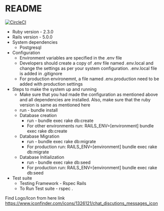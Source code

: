 # README

[![CircleCI](https://circleci.com/gh/72pulses/chato.svg?style=svg)](https://circleci.com/gh/72pulses/chato)

* Ruby version - 2.3.0
* Rails version - 5.0.0
* System dependencies
  * Postgresql
* Configuration
  * Environment variables are specified in the .env file
  * Developers should create a copy of .env file named .env.local and change the
    settings as per your system configuration. .env.local file is added in .gitignore
  * For production environemnt, a file named .env.production need to be added with production settings
* Steps to make the system up and running
  * Make sure that you had made the configuration as mentioned above and all dependencies are installed. Also, make sure that the ruby version is same as mentioned here
  * run - bundle install
  * Database creation
    * run - bundle exec rake db:create
    * For other environments run: RAILS_ENV=[environment] bundle exec rake db:create
  * Database Migration
    * run - bundle exec rake db:migrate
    * For production run: RAILS_ENV=[environment] bundle exec rake db:migrate
  * Database Initialization
    * run - bundle exec rake db:seed
    * For production run: RAILS_ENV=[environment] bundle exec rake db:seed
* Test suite
  * Testing Framework - Rspec Rails
  * To Run Test suite - rspec .

Find Logo/Icon from here link https://www.iconfinder.com/icons/1326121/chat_discutions_messages_icon

